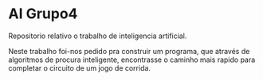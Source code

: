 # AI Grupo4

Repositorio relativo o trabalho de inteligencia artificial. 

Neste trabalho foi-nos pedido pra construir um programa, que através de algoritmos de procura inteligente, encontrasse o caminho mais rapido para completar o circuito de um jogo de corrida. 
